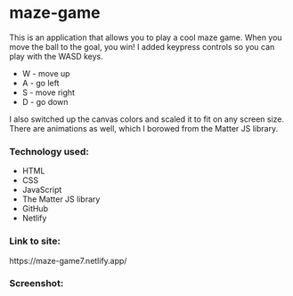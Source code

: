 # maze-game
 
This is an application that allows you to play a cool maze game. When you move the ball to the goal, you win! I added keypress controls so you can play with the WASD keys. 

- W - move up
- A - go left
- S - move right
- D - go down

I also switched up the canvas colors and scaled it to fit on any screen size. There are animations as well, which I borowed from the Matter JS library. 


<h3>Technology used:</h3>

- HTML
- CSS
- JavaScript
- The Matter JS library
- GitHub
- Netlify

<h3>Link to site:</h3>
https://maze-game7.netlify.app/



<h3>Screenshot:</h3>


